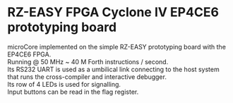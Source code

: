 # RZ-EASY FPGA Cyclone IV EP4CE6 prototyping board
microCore implemented on the simple RZ-EASY prototyping board with the EP4CE6 FPGA.<BR>
Running @ 50 MHz ~ 40 M Forth instructions / second.<BR>
Its RS232 UART is used as a umbilical link connecting to the host system that runs the cross-compiler and interactive debugger.<BR>
Its row of 4 LEDs is used for signalling.<BR>
Input buttons can be read in the flag register.

